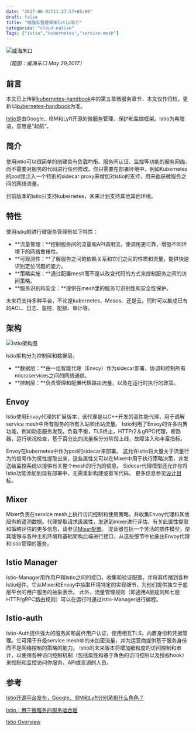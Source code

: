 ```yaml
---
date: "2017-06-02T11:27:57+08:00"
draft: false
title: "微服务管理框架Istio简介"
categories: "cloud-native"
Tags: ["istio","kubernetes","service-mesh"]
---
```


![威海朱口](https://res.cloudinary.com/jimmysong/image/upload/images/20170529005.jpg)

*（题图：威海朱口 May 29,2017）*

## 前言

本文已上传到[kubernetes-handbook](https://github.com/rootsongjc/kubernetes-handbook)中的第五章微服务章节，本文仅作归档，更新以[kubernetes-handbook](https://github.com/rootsongjc/kubernetes-handbook)为准。

[Istio](https://istio.io)是由Google、IBM和Lyft开源的微服务管理、保护和监控框架。Istio为希腊语，意思是”起航“。

## 简介

使用istio可以很简单的创建具有负载均衡、服务间认证、监控等功能的服务网络，而不需要对服务的代码进行任何修改。你只需要在部署环境中，例如Kubernetes的pod里注入一个特别的sidecar proxy来增加对istio的支持，用来截获微服务之间的网络流量。

目前版本的istio只支持kubernetes，未来计划支持其他其他环境。

## 特性

使用istio的进行微服务管理有如下特性：

- **流量管理：**控制服务间的流量和API调用流，使调用更可靠，增强不同环境下的网络鲁棒性。
- **可观测性：**了解服务之间的依赖关系和它们之间的性质和流量，提供快速识别定位问题的能力。
- **策略实施：**通过配置mesh而不是以改变代码的方式来控制服务之间的访问策略。
- **服务识别和安全：**提供在mesh里的服务可识别性和安全性保护。

未来将支持多种平台，不论是kubernetes、Mesos、还是云。同时可以集成已有的ACL、日志、监控、配额、审计等。

## 架构

![Istio架构图](https://res.cloudinary.com/jimmysong/image/upload/images/istio-arch.jpg)

Istio架构分为控制层和数据层。

- **数据层：**由一组智能代理（Envoy）作为sidecar部署，协调和控制所有microservices之间的网络通信。
- **控制层：**负责管理和配置代理路由流量，以及在运行时执行的政策。

## Envoy

Istio使用Envoy代理的扩展版本，该代理是以C++开发的高性能代理，用于调解service mesh中所有服务的所有入站和出站流量。 Istio利用了Envoy的许多内置功能，例如动态服务发现，负载平衡，TLS终止，HTTP/2＆gRPC代理，断路器，运行状况检查，基于百分比的流量拆分分阶段上线，故障注入和丰富指标。

Envoy在kubernetes中作为pod的sidecar来部署。 这允许Istio将大量关于流量行为的信号作为属性提取出来，这些属性又可以在Mixer中用于执行策略决策，并发送给监控系统以提供有关整个mesh的行为的信息。 Sidecar代理模型还允许你将Istio功能添加到现有部署中，无需重新构建或重写代码。 更多信息参见[设计目标](https://istio.io/docs/concepts/what-is-istio/goals.html)。

## Mixer

Mixer负责在service mesh上执行访问控制和使用策略，并收集Envoy代理和其他服务的遥测数据。代理提取请求级属性，发送到mixer进行评估。有关此属性提取和策略评估的更多信息，请参见[Mixer配置](https://istio.io/docs/concepts/policy-and-control/mixer-config.html)。 混音器包括一个灵活的插件模型，使其能够与各种主机环境和基础架构后端进行接口，从这些细节中抽象出Envoy代理和Istio管理的服务。

## Istio Manager

Istio-Manager用作用户和Istio之间的接口，收集和验证配置，并将其传播到各种Istio组件。它从Mixer和Envoy中抽取环境特定的实现细节，为他们提供独立于底层平台的用户服务的抽象表示。 此外，流量管理规则（即通用4层规则和七层HTTP/gRPC路由规则）可以在运行时通过Istio-Manager进行编程。

## Istio-auth

Istio-Auth提供强大的服务间和最终用户认证，使用相互TLS，内置身份和凭据管理。它可用于升级service mesh中的未加密流量，并为运营商提供基于服务身份而不是网络控制的策略的能力。 Istio的未来版本将增加细粒度的访问控制和审计，以使用各种访问控制机制（包括属性和基于角色的访问控制以及授权hook）来控制和监控访问你服务、API或资源的人员。

## 参考

[Istio开源平台发布，Google、IBM和Lyft分别承担什么角色？](http://www.leiphone.com/news/201705/RwRlyAs7Mi8pqhSb.html)

[Istio：用于微服务的服务啮合层](http://www.infoq.com/cn/news/2017/05/istio?utm_source=news_about_opensource&utm_medium=link&utm_campaign=opensource)

[Istio Overview](https://istio.io/docs/concepts/what-is-istio/overview.html)
